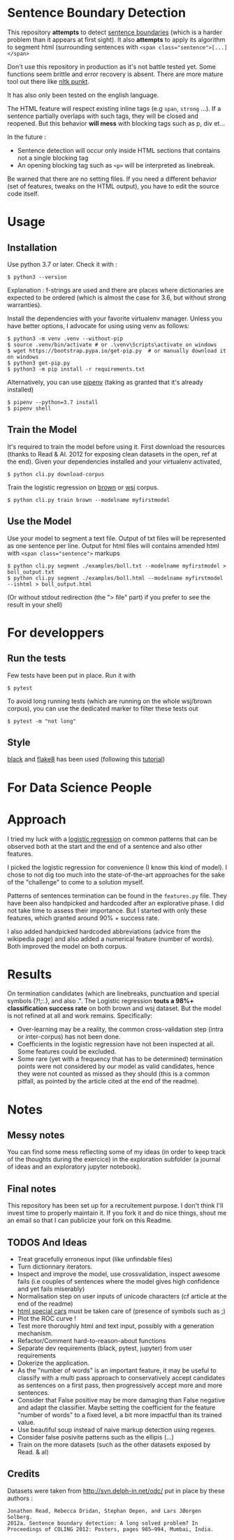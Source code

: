# Sentence Boundary Detection

This repository **attempts** to detect [sentence boundaries](https://en.wikipedia.org/wiki/Sentence_boundary_disambiguation) (which is a harder problem than it appears at first sight).
It also **attempts** to apply its algorithm to segment html (surrounding sentences with `<span class="sentence">[...]</span>`

Don't use this repository in production as it's not battle tested yet. Some functions seem brittle and error recovery is absent. There are more mature tool out there like [nltk punkt](https://www.nltk.org/api/nltk.tokenize.html).

It has also only been tested on the english language.

The HTML feature will respect existing inline tags (e.g `span`, `strong` ...). If a sentence partially overlaps with such tags, they will be closed and reopened. But this behavior **will mess** with blocking tags such as p, div et...

In the future : 
- Sentence detection will occur only inside HTML sections that contains not a single blocking tag
- An opening blocking tag such as `<p>` will be interpreted as linebreak.

Be warned that there are no setting files. If you need a different behavior (set of features, tweaks on the HTML output), you have to edit the source code itself.

# Usage

## Installation

Use python 3.7 or later. Check it with :
```
$ python3 --version
```

Explanation : f-strings are used and there are places where dictionaries are expected to be ordered (which is almost the case for 3.6, but without strong warranties).


Install the dependencies with your favorite virtualenv manager. 
Unless you have better options, I advocate for using using venv as follows:
```
$ python3 -m venv .venv --without-pip
$ source .venv/bin/activate # or .\venv\Scripts\activate on windows
$ wget https://bootstrap.pypa.io/get-pip.py  # or manually download it on windows
$ python3 get-pip.py
$ python3 -m pip install -r requirements.txt
```

Alternatively, you can use [pipenv](https://github.com/pypa/pipenv) (taking as granted that it's already installed)
```
$ pipenv --python=3.7 install
$ pipenv shell
```

## Train the Model

It's required to train the model before using it.
First download the resources (thanks to Read & Al. 2012 for exposing clean datasets in the open, ref at the end).
Given your dependencies installed and your virtualenv activated,
```
$ python cli.py download-corpus
```

Train the logistic regression on [brown](https://en.wikipedia.org/wiki/Brown_Corpus) or [wsj](https://catalog.ldc.upenn.edu/LDC2000T43) corpus.
```
$ python cli.py train brown --modelname myfirstmodel
```

## Use the Model

Use your model to segment a text file.
Output of txt files will be represented as one sentence per line.
Output for html files will contains amended html with `<span class="sentence">` markups

```
$ python cli.py segment ./examples/boll.txt --modelname myfirstmodel > boll_output.txt
$ python cli.py segment ./examples/boll.html --modelname myfirstmodel --ishtml > boll_output.html
```
(Or without stdout redirection (the "> file" part) if you prefer to see the result in your shell)



# For developpers


## Run the tests

Few tests have been put in place.
Run it with
```
$ pytest
```
To avoid long running tests (which are running on the whole wsj/brown corpus), you can use the dedicated marker to filter these tests out
```
$ pytest -m "not long"
```

## Style

[black](https://black.readthedocs.io/) and [flake8](http://flake8.pycqa.org/en/latest/) has been used (following this [tutorial](https://ljvmiranda921.github.io/notebook/2018/06/21/precommits-using-black-and-flake8/))

# For Data Science People

# Approach

I tried my luck with a [logistic regression](https://en.wikipedia.org/wiki/Logistic_regression) on common patterns that can be observed both at the start and the end of a sentence and also other features.

I picked the logistic regression for convenience (I know this kind of model). I chose to not dig too much into the state-of-the-art approaches for the sake of the "challenge" to come to a solution myself.

Patterns of sentences termination can be found in the `features.py` file. 
They have been also handpicked and hardcoded after an explorative phase. I did not take time to assess their importance. But I started with only these features, which granted around 90% + success rate.

I also added handpicked hardcoded abbreviations (advice from the wikipedia page) and also added a numerical feature (number of words).
Both improved the model on both corpus.


# Results

On termination candidates (which are linebreaks, punctuation and special symbols (?!;:.), and also .".
The Logistic regression **touts a 98%+ classification success rate** on both brown and wsj dataset.
But the model is not refined at all and work remains. Specifically: 
- Over-learning may be a reality, the common cross-validation step (intra or inter-corpus) has not been done.
- Coefficients in the logistic regression have not been inspected at all. Some features could be excluded.
- Some rare (yet with a frequency that has to be determined) termination points were not considered by our model as valid candidates, hence they were not counted as missed as they should (this is a common pitfall, as pointed by the article cited at the end of the readme).

# Notes

## Messy notes

You can find some mess reflecting some of my ideas (in order to keep track of the thoughts during the exercice) in the exploration subfolder (a journal of ideas and an exploratory jupyter notebook).


## Final notes

This repository has been set up for a recruitement purpose. I don't think I'll invest time to properly maintain it. If you fork it and do nice things, shout me an email so that I can publicize your fork on this Readme.

## TODOS And Ideas

- Treat gracefully erroneous input (like unfindable files)
- Turn dictionnary iterators.
- Inspect and improve the model, use crossvalidation, inspect awesome fails (i.e couples of sentences where the model gives high confidence and yet fails miserably)
- Normalisation step on user inputs of unicode characters (cf article at the end of the readme)
- [html special cars](https://www.degraeve.com/reference/specialcharacters.php) must be taken care of (presence of symbols such as ;)
- Plot the ROC curve !
- Test more thoroughly html and text input, possibly with a generation mechanism.
- Refactor/Comment hard-to-reason-about functions
- Separate dev requirements (black, pytest, jupyter) from user requirements
- Dokerize the application.
- As the "number of words" is an important feature, it may be useful to classify with a multi pass approach to conservatively accept candidates as sentences on a first pass, then progressively accept more and more sentences.
- Consider that False positive may be more damaging than False negative and adapt the classifier. Maybe setting the coefficient for the feature "number of words" to a fixed level, a bit more impactful than its trained value.
- Use beautiful soup instead of naive markup detection using regexes.
- Consider false posivite patterns such as the ellipis (...)
- Train on the more datasets (such as the other datasets exposed by Read. & al)


## Credits

Datasets were taken from http://svn.delph-in.net/odc/ put in place by these authors :
```
Jonathon Read, Rebecca Dridan, Stephan Oepen, and Lars JØorgen Solberg.
2012a. Sentence boundary detection: A long solved problem? In Proceedings of COLING 2012: Posters, pages 985–994, Mumbai, India.
```



